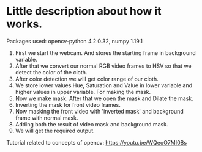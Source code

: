 # Little description about how it works.

Packages used:
opencv-python 4.2.0.32, numpy 1.19.1
 
 1. First we start the webcam. And stores the starting frame in background variable.
 2. After that we convert our normal RGB video frames to HSV so that we detect the color of the cloth.
 3. After color detection we will get color range of our cloth.
 4. We store lower values Hue, Saturation and Value in lower variable and higher values in upper variable. For making the mask.
 5. Now we make mask. After that we open the mask and Dilate the mask.
 6. Inverting the mask for front video frames.
 7. Now masking the front video with 'inverted mask' and background frame with normal mask.
 8. Adding both the result of video mask and background mask.
 9. We will get the required output.

 Tutorial related to concepts of opencv: https://youtu.be/WQeoO7MI0Bs


